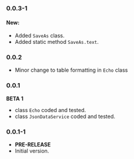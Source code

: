 <!-- 
BSD 3-Clause License
Copyright (c) 2022, GM Consult Pty Ltd
All rights reserved. 
-->


### 0.0.3-1

#### New:
- Added `SaveAs` class.
- Added static method `SaveAs.text`.

### 0.0.2

- Minor change to table formatting in `Echo` class

### 0.0.1
**BETA 1**

- class `Echo` coded and tested.
- class `JsonDataService` coded and tested.

### 0.0.1-1

- **PRE-RELEASE**
- Initial version.